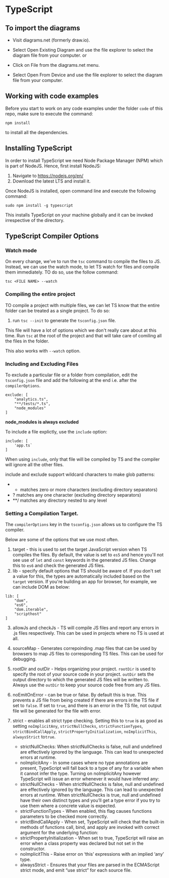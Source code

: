 # TypeScript
## To import the diagrams
- Visit diagrams.net (formerly draw.io).

- Select Open Existing Diagram and use the file explorer to select the diagram file from your computer. or

- Click on File from the diagrams.net menu.

- Select Open From Device and use the file explorer to select the diagram file from your computer.

## Working with code examples
Before you start to work on any code examples under the folder `code` of this repo, make sure to execute the command:

```
npm install
```

to install all the dependencies.

## Installing TypeScript
In order to install TypeScript we need Node Package Manager (NPM) which is part of NodeJS. Hence, first install NodeJS:
1. Navigate to https://nodejs.org/en/
2. Download the latest LTS and install it.

Once NodeJS is installed, open command line and execute the following command:

```
sudo npm install -g typescript
```

This installs TypeScript on your machine globally and it can be invoked irrespective of the directory.

## TypeScript Compiler Options

### Watch mode
On every change, we've to run the `tsc` command to compile the files to JS. Instead, we can use the watch mode, to let TS watch for files and compile them immediately. TO do so, use the follow command:

```
tsc <FILE NAME> --watch
```

### Compiling the entire project
TO compile a project with multiple files, we can let TS know that the entire folder can be treated as a single project. To do so:
1. run `tsc --init` to generate the `tsconfig.json` file.

This file will have a lot of options which we don't really care about at this time. Run `tsc` at the root of the project and that will take care of comiling all the files in the folder.

This also works with `--watch` option.


### Including and Excluding Files
To exclude a particular file or a folder from compilation, edit the `tsconfig.json` file and add the following at the end i.e. after the `compilerOptions`.

```
exclude: [
    "analytics.ts",
    "**/tests/*.ts",
    "node_modules"
]
```

__node_modules is always excluded__

To include a file explictly, use the `include` option:

```
include: [
    'app.ts`
]
```

When using `include`, only that file will be compiled by TS and the compiler will ignore all the other files.

include and exclude support wildcard characters to make glob patterns:

- * matches zero or more characters (excluding directory separators)
- ? matches any one character (excluding directory separators)
- **/ matches any directory nested to any level
### Setting a Compilation Target.

The `compilerOptions` key in the `tsconfig.json` allows us to configure the TS compiler.

Below are some of the options that we use most often.

1. target - this is used to set the target JavaScript version when TS compiles the files. By default, the value is set to `es5` and hence you'll not see use of `let` and `const` keywords in the generated JS files. Change this to `es6` and check the generated JS files.
2. lib - specify default options that TS should be aware of. If you don't set a value for this, the types are automatically included based on the `target` version. If you're building an app for browser, for example, we can include DOM as below:

```
lib: [
    "dom",
    "es6",
    "dom.iterable",
    "scripthost"
]
```

3. allowJs and checkJs - TS will compile JS files and report any errors in .js files respectively. This can be used in projects where no TS is used at all.
4. sourceMap - Generates correpoinding .map files that can be used by browsers to map JS files to corresponding TS files. This can be used for debugging.
5. rootDir and outDir - Helps organizing your project. `rootDir` is used to specify the root of your source code in your project. `outDir` sets the output directory to which the generated JS files will be written to. Always use the `outDir` to keep your source code free from any JS files.
6. noEmitOnError - can be true or false. By default this is true. This prevents a JS file from being created if there are errors in the TS file if set to `false`. If set to `true`, and there is an error in the TS file, not output file will be generated for the file with error.
7. strict - enables all strict type checking. Setting this to `true` is as good as setting `noImplicitAny`, `strictNullChecks`, `strictFunctionTypes`, `strictBindCallApply`, `strictPropertyInitialization`, `noImplicitThis`, `alwaysStrict` to`true`.
   
   - strictNullChecks: When strictNullChecks is false, null and undefined are effectively ignored by the language. This can lead to unexpected errors at runtime.
   - noImplicitAny - In some cases where no type annotations are present, TypeScript will fall back to a type of any for a variable when it cannot infer the type. Turning on noImplicitAny however TypeScript will issue an error whenever it would have inferred any:
   - strictNullChecks - When strictNullChecks is false, null and undefined are effectively ignored by the language. This can lead to unexpected errors at runtime. When strictNullChecks is true, null and undefined have their own distinct types and you’ll get a type error if you try to use them where a concrete value is expected.
   - strictFunctionTypes - When enabled, this flag causes functions parameters to be checked more correctly.
   - strictBindCallApply - When set, TypeScript will check that the built-in methods of functions call, bind, and apply are invoked with correct argument for the underlying function:
   - strictPropertyInitialization - When set to true, TypeScript will raise an error when a class property was declared but not set in the constructor.
   - noImplicitThis - Raise error on ‘this’ expressions with an implied ‘any’ type.
   - alwaysStrict - Ensures that your files are parsed in the ECMAScript strict mode, and emit “use strict” for each source file.





